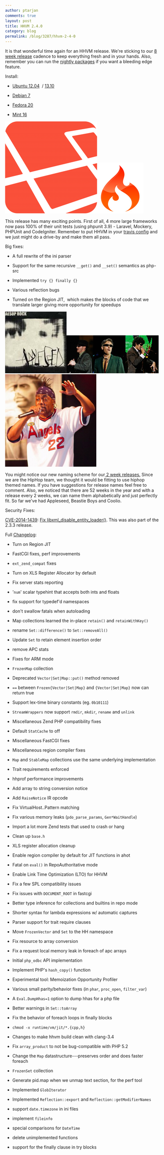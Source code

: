 ```yaml
---
author: ptarjan
comments: true
layout: post
title: HHVM 2.4.0
category: blog
permalink: /blog/3287/hhvm-2-4-0
---
```


It is that wonderful time again for an HHVM release. We're sticking to our [8 week release](https://github.com/facebook/hhvm/wiki/Release-Schedule) cadence to keep everything fresh and in your hands. Also, remember you can run the [nightly packages](http://www.hhvm.com/blog/3203/nightly-packages) if you want a bleeding edge feature.

<!--truncate-->

Install:

  * [Ubuntu 12.04](https://github.com/facebook/hhvm/wiki/Prebuilt-Packages-on-Ubuntu-12.04)  / [13.10](https://github.com/facebook/hhvm/wiki/Prebuilt-Packages-on-Ubuntu-13.10)


  * [Debian 7](https://github.com/facebook/hhvm/wiki/Prebuilt-Packages-on-Debian-7)


  * [Fedora 20](https://github.com/facebook/hhvm/wiki/Prebuilt-Packages-on-Fedora-20)


  * [Mint 16](https://github.com/facebook/hhvm/wiki/Prebuilt-Packages-on-Mint-16)



![laravel-four-icon](/static/images/posts/laravel-four-icon1.png)![ci_logo_flame](static/images/posts/ci_logo_flame1.jpg)


This release has many exciting points. First of all, 4 more large frameworks now pass 100% of their unit tests (using phpunit 3.9) - Laravel, Mockery, PHPUnit and CodeIgniter. Remember to put HHVM in your [travis config](http://blog.travis-ci.com/2013-12-16-test-php-code-with-the-hiphop-vm/) and we just might do a drive-by and make them all pass.

Big fixes:




  * A full rewrite of the ini parser


  * Support for the same recursive `__get()` and `__set()` semantics as php-src


  * Implemented `try {} finally {}`


  * Various reflection bugs


  * Turned on the Region JIT,  which makes the blocks of code that we translate larger giving more opportunity for speedups




![AesRockAppleseed](/static/images/posts/AesRockAppleseed1.jpg)![1200px-Beastie_Boys_Compo](/static/images/posts/1200px-Beastie_Boys_Compo1.jpg)![Coolio](/static/images/posts/Coolio1.jpg)


You might notice our new naming scheme for our[ 2 week releases.](https://github.com/facebook/hhvm/blob/master/hphp/NEWS) Since we are the HipHop team, we thought it would be fitting to use hiphop themed names. If you have suggestions for release names feel free to comment. Also, we noticed that there are 52 weeks in the year and with a release every 2 weeks, we can name them alphabetically and just perfectly fit. So far we've had Appleseed, Beastie Boys and Coolio.

Security Fixes:

[CVE-2014-1439](http://www.cve.mitre.org/cgi-bin/cvename.cgi?name=2014-1439): [Fix libxml_disable_entity_loader()](https://github.com/facebook/hhvm/commit/95f96e7287effe2fcdfb9a5338d1a7e4f55b083b). This was also part of the 2.3.3 release.

Full [Changelog](https://github.com/facebook/hhvm/blob/master/hphp/NEWS):




  * Turn on Region JIT


  * FastCGI fixes, perf improvements


  * `ext_zend_compat` fixes


  * Turn on XLS Register Allocator by default


  * Fix server stats reporting


  * '`num`' scalar typehint that accepts both ints and floats


  * fix support for typedef'd namespaces


  * don't swallow fatals when autoloading


  * Map collections learned the in-place `retain()` and `retainWithKey()`


  * rename `Set::difference()` to `Set::removeAll()`


  * Update `Set` to retain element insertion order


  * remove APC stats


  * Fixes for ARM mode


  * `FrozenMap` collection


  * Deprecated `Vector|Set|Map::put()` method removed


  * `==` between `Frozen{Vector|Set|Map}` and `{Vector|Set|Map}` now can return true


  * Support lex-time binary constants (eg. `0b10111`)


  * `StreamWrappers` now support `rmdir`, `mkdir`, `rename` and `unlink`


  * Miscellaneous Zend PHP compatibility fixes


  * Default `StatCache` to off


  * Miscellaneous FastCGI fixes


  * Miscellaneous region compiler fixes


  * `Map` and `StableMap` collections use the same underlying implementation


  * Trait requirements enforced


  * hhprof performance improvements


  * Add array to string conversion notice


  * Add `RaiseNotice` IR opcode


  * Fix VirtualHost.<name>.Pattern matching


  * Fix various memory leaks (`pdo_parse_params`, `Gen*WaitHandle`)


  * Import a lot more Zend tests that used to crash or hang


  * Clean up `base.h`


  * XLS register allocation cleanup


  * Enable region compiler by default for JIT functions in ahot


  * Fatal on `eval()` in RepoAuthoritative mode


  * Enable Link Time Optimization (LTO) for HHVM


  * Fix a few SPL compatibility issues


  * Fix issues with `DOCUMENT_ROOT` in fastcgi


  * Better type inference for collections and builtins in repo mode


  * Shorter syntax for lambda expressions w/ automatic captures


  * Parser support for trait require clauses


  * Move `FrozenVector` and `Set` to the HH namespace


  * Fix resource to array conversion


  * Fix a request local memory leak in foreach of apc arrays


  * Initial `php_odbc` API implementation


  * Implement PHP's `hash_copy()` function


  * Experimental tool: Memoization Opportunity Profiler


  * Various small parity/behavior fixes (in `phar`, `proc_open`, `filter_var`)


  * A `Eval.DumpHhas=1` option to dump hhas for a php file


  * Better warnings in `Set::toArray`


  * Fix the behavior of foreach loops in finally blocks


  * `chmod -x runtime/vm/jit/*.{cpp,h}`


  * Changes to make hhvm build clean with clang-3.4


  * Fix `array_product` to not be bug-compatible with PHP 5.2


  * Change the `Map` datastructure---preserves order and does faster foreach


  * `FrozenSet` collection


  * Generate pid.map when we unmap text section, for the perf tool


  * Implemented `GlobIterator`


  * Implemented `Reflection::export` and `Reflection::getModifierNames`


  * support `date.timezone` in ini files


  * implement `fileinfo`


  * special comparisons for `DateTime`


  * delete unimplemented functions


  * support for the finally clause in try blocks
